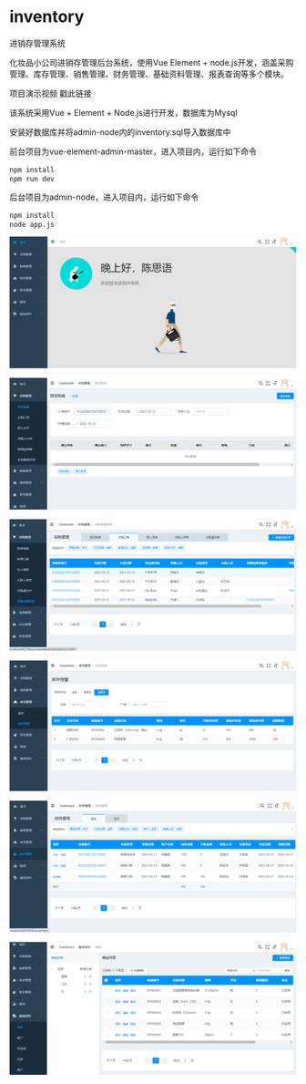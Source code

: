 # inventory
进销存管理系统

化妆品小公司进销存管理后台系统，使用Vue Element + node.js开发，涵盖采购管理、库存管理、销售管理、财务管理、基础资料管理、报表查询等多个模块。

项目演示视频 戳此链接

该系统采用Vue + Element + Node.js进行开发，数据库为Mysql

安装好数据库并将admin-node内的inventory.sql导入数据库中

前台项目为vue-element-admin-master，进入项目内，运行如下命令

```
npm install
npm run dev
```

后台项目为admin-node，进入项目内，运行如下命令

```
npm install
node app.js
```

![image-20210321215240867](.\imgs\image-20210321215240867.png)

![image-20210321215603863](.\imgs\image-20210321215603863.png)

![image-20210321215633418](.\imgs\image-20210321215633418.png)

![image-20210321215708077](.\imgs\image-20210321215708077.png)

![image-20210321215733205](.\imgs\image-20210321215733205.png)

![image-20210321215809211](.\imgs\image-20210321215809211.png)